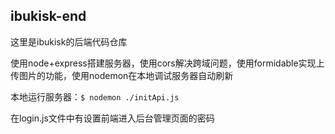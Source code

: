 ## ibukisk-end

这里是ibukisk的后端代码仓库

使用node+express搭建服务器，使用cors解决跨域问题，使用formidable实现上传图片的功能，使用nodemon在本地调试服务器自动刷新

本地运行服务器：`$ nodemon ./initApi.js`

在login.js文件中有设置前端进入后台管理页面的密码
